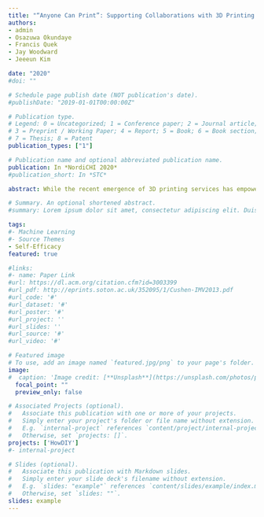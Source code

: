 ```yaml
---
title: "“Anyone Can Print”: Supporting Collaborations with 3D Printing Services to Empower Broader Participation in Personal Fabrication"
authors:
- admin
- Osazuwa Okundaye
- Francis Quek
- Jay Woodward
- Jeeeun Kim

date: "2020"
#doi: ""

# Schedule page publish date (NOT publication's date).
#publishDate: "2019-01-01T00:00:00Z"

# Publication type.
# Legend: 0 = Uncategorized; 1 = Conference paper; 2 = Journal article;
# 3 = Preprint / Working Paper; 4 = Report; 5 = Book; 6 = Book section;
# 7 = Thesis; 8 = Patent
publication_types: ["1"]

# Publication name and optional abbreviated publication name.
publication: In *NordiCHI 2020*
#publication_short: In *STC*

abstract: While the recent emergence of 3D printing services has empowered many to print by insulating users from the costs and detailed technical knowledge necessary to operate and maintain printers, newcomers encounter barriers to finding introductory 3D printing resources and barriers to successfully collaborate with printing practitioners. This paper explores how to overcome these barriers through an observational study of stakeholders (n=20) in two university 3D printing shops, and through a focused lab study investigating how to introduce newcomers individually to 3D printing (n=21). We adopt Olsons’ framework for remote collaborations, proposed in Distance Matters, to analyze sociotechnical requirements for initiating collaborations with 3D printing services. We found that newcomers often require prior guidance about 3D printing procedures and websites (process common ground) before establishing what to print (content common ground) in collaboration with 3D printing services. Finally, we discuss how computational systems may empower a future where Anyone Can Print.

# Summary. An optional shortened abstract.
#summary: Lorem ipsum dolor sit amet, consectetur adipiscing elit. Duis posuere tellus ac convallis placerat. Proin tincidunt magna sed ex sollicitudin condimentum.

tags:
#- Machine Learning
#- Source Themes
- Self-Efficacy
featured: true

#links:
#- name: Paper Link
#url: https://dl.acm.org/citation.cfm?id=3003399
#url_pdf: http://eprints.soton.ac.uk/352095/1/Cushen-IMV2013.pdf
#url_code: '#'
#url_dataset: '#'
#url_poster: '#'
#url_project: ''
#url_slides: ''
#url_source: '#'
#url_video: '#'

# Featured image
# To use, add an image named `featured.jpg/png` to your page's folder. 
image:
#  caption: 'Image credit: [**Unsplash**](https://unsplash.com/photos/pLCdAaMFLTE)'
  focal_point: ""
  preview_only: false

# Associated Projects (optional).
#   Associate this publication with one or more of your projects.
#   Simply enter your project's folder or file name without extension.
#   E.g. `internal-project` references `content/project/internal-project/index.md`.
#   Otherwise, set `projects: []`.
projects: ['HowDIY']
#- internal-project

# Slides (optional).
#   Associate this publication with Markdown slides.
#   Simply enter your slide deck's filename without extension.
#   E.g. `slides: "example"` references `content/slides/example/index.md`.
#   Otherwise, set `slides: ""`.
slides: example
---
```


